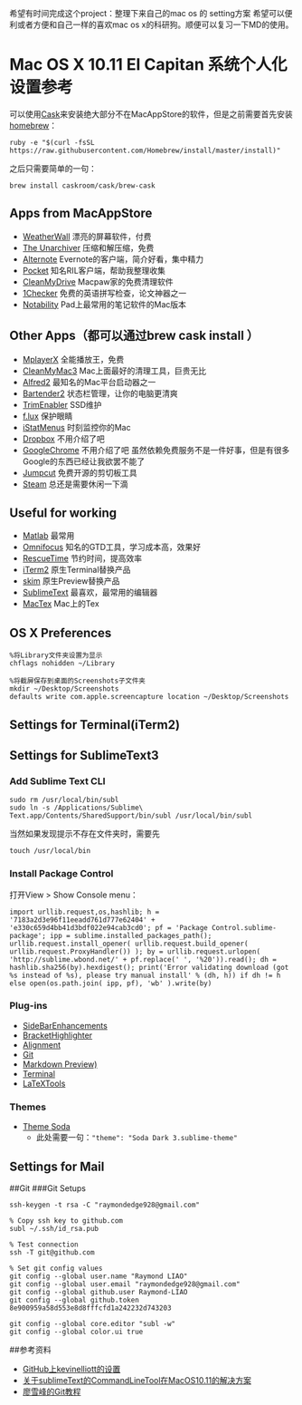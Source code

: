 
希望有时间完成这个project：整理下来自己的mac os 的 setting方案 希望可以便利或者方便和自己一样的喜欢mac os x的科研狗。顺便可以复习一下MD的使用。

# Mac OS X 10.11 El Capitan 系统个人化设置参考

可以使用[Cask](http://caskroom.io/)来安装绝大部分不在MacAppStore的软件，但是之前需要首先安装[homebrew](http://brew.sh/)：

	ruby -e "$(curl -fsSL https://raw.githubusercontent.com/Homebrew/install/master/install)"

之后只需要简单的一句：
	
	brew install caskroom/cask/brew-cask


## Apps from MacAppStore 
* [WeatherWall](https://itunes.apple.com/us/app/weather-wall/id581893121?mt=12) 漂亮的屏幕软件，付费
* [The Unarchiver](https://itunes.apple.com/en/app/the-unarchiver/id425424353?mt=12) 压缩和解压缩，免费
* [Alternote](https://itunes.apple.com/app/id974971992?mt=12
) Evernote的客户端，简介好看，集中精力
* [Pocket](https://itunes.apple.com/us/app/pocket/id568494494?mt=12) 知名RIL客户端，帮助我整理收集
* [CleanMyDrive](https://itunes.apple.com/us/app/cleanmydrive-external-drives/id523620159?mt=12) Macpaw家的免费清理软件
* [1Checker](https://itunes.apple.com/us/app/1checker/id766176336?mt=12) 免费的英语拼写检查，论文神器之一
* [Notability](https://itunes.apple.com/us/app/notability/id736189492?mt=12) Pad上最常用的笔记软件的Mac版本

## Other Apps（都可以通过brew cask install ）
* [MplayerX](http://mplayerx.org/download.html#sthash.bF26vnbD.Zgsb1Shh.dpbs) 全能播放王，免费
* [CleanMyMac3](http://macpaw.com/landings/land221?campaign=search_text_cmm3_brand_rw&utm_source=&utm_medium=&utm_term=&utm_content=&utm_campaign=&gclid=Cj0KEQiA-NqyBRC905irsrLr-LUBEiQAWJFYTuPKx1v1DbJeGAnDRupaPIUZNBx1yZ11ItOGOlThre4aArEN8P8HAQ&siteID=&CJPID=&mpaid=) Mac上面最好的清理工具，巨贵无比
* [Alfred2](https://www.alfredapp.com/) 最知名的Mac平台启动器之一
* [Bartender2](https://www.macbartender.com/) 状态栏管理，让你的电脑更清爽
* [TrimEnabler](https://www.cindori.org/software/trimenabler/) SSD维护
* [f.lux](https://justgetflux.com/news/pages/mac/) 保护眼睛
* [iStatMenus](https://bjango.com/mac/istatmenus/) 时刻监控你的Mac
* [Dropbox](https://www.dropbox.com/) 不用介绍了吧
* [GoogleChrome](https://www.google.com/chrome/browser/desktop/index.html) 不用介绍了吧 虽然依赖免费服务不是一件好事，但是有很多Google的东西已经让我欲罢不能了
* [Jumpcut](http://jumpcut.sourceforge.net/) 免费开源的剪切板工具
* [Steam](http://store.steampowered.com/) 总还是需要休闲一下滴

## Useful for working
* [Matlab](http://fr.mathworks.com/products/matlab/?refresh=true) 最常用
* [Omnifocus](https://www.omnigroup.com/omnifocus) 知名的GTD工具，学习成本高，效果好
* [RescueTime](https://www.rescuetime.com) 节约时间，提高效率
* [iTerm2](https://www.iterm2.com/) 原生Terminal替换产品
* [skim](http://skim-app.sourceforge.net/) 原生Preview替换产品
* [SublimeText](https://www.sublimetext.com/) 最喜欢，最常用的编辑器
* [MacTex](https://tug.org/mactex/) Mac上的Tex


## OS X Preferences
```
%将Library文件夹设置为显示
chflags nohidden ~/Library

%将截屏保存到桌面的Screenshots子文件夹
mkdir ~/Desktop/Screenshots
defaults write com.apple.screencapture location ~/Desktop/Screenshots
```

## Settings for Terminal(iTerm2)
## Settings for SublimeText3
### Add Sublime Text CLI

	sudo rm /usr/local/bin/subl
	sudo ln -s /Applications/Sublime\ Text.app/Contents/SharedSupport/bin/subl /usr/local/bin/subl

当然如果发现提示不存在文件夹时，需要先

	touch /usr/local/bin

### Install Package Control
打开View > Show Console menu：

	import urllib.request,os,hashlib; h = '7183a2d3e96f11eeadd761d777e62404' + 'e330c659d4bb41d3bdf022e94cab3cd0'; pf = 'Package Control.sublime-package'; ipp = sublime.installed_packages_path(); urllib.request.install_opener( urllib.request.build_opener( urllib.request.ProxyHandler()) ); by = urllib.request.urlopen( 'http://sublime.wbond.net/' + pf.replace(' ', '%20')).read(); dh = hashlib.sha256(by).hexdigest(); print('Error validating download (got %s instead of %s), please try manual install' % (dh, h)) if dh != h else open(os.path.join( ipp, pf), 'wb' ).write(by)

### Plug-ins
* [SideBarEnhancements](https://packagecontrol.io/packages/SideBarEnhancements)
* [BracketHighlighter](https://packagecontrol.io/packages/BracketHighlighter)
* [Alignment](https://packagecontrol.io/packages/Alignment)
* [Git](https://packagecontrol.io/packages/Git)
* [Markdown Preview)](https://packagecontrol.io/packages/Markdown%20Preview)
* [Terminal](https://packagecontrol.io/packages/Terminal)
* [LaTeXTools](https://packagecontrol.io/packages/LaTeXTools)

### Themes
* [Theme Soda](https://packagecontrol.io/packages/Theme%20-%20Soda)
	* 此处需要一句：`"theme": "Soda Dark 3.sublime-theme"`

## Settings for Mail

##Git
###Git Setups

	ssh-keygen -t rsa -C "raymondedge928@gmail.com"

	% Copy ssh key to github.com
	subl ~/.ssh/id_rsa.pub

	% Test connection
	ssh -T git@github.com

	% Set git config values
	git config --global user.name "Raymond LIAO"
	git config --global user.email "raymondedge928@gmail.com"
	git config --global github.user Raymond-LIAO
	git config --global github.token 8e900959a58d553e8d8fffcfd1a242232d743203

	git config --global core.editor "subl -w"
	git config --global color.ui true

##参考资料
* [GitHub上kevinelliott的设置](https://gist.github.com/kevinelliott/e12aa642a8388baf2499)
* [关于sublimeText的CommandLineTool在MacOS10.11的解决方案](http://stackoverflow.com/questions/32915464/sublime-symlink-disappeared-after-upgrading-to-el-capitan)
* [廖雪峰的Git教程](http://www.liaoxuefeng.com/wiki/0013739516305929606dd18361248578c67b8067c8c017b000/0013752340242354807e192f02a44359908df8a5643103a000)



